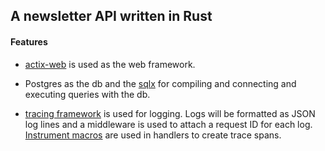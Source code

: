 ## A newsletter API written in Rust

#### Features

- [actix-web](https://docs.rs/actix-web/4.3.1/actix_web/) is used as the web framework.

- Postgres as the db and the [sqlx](https://crates.io/crates/sqlx) for compiling and connecting and executing queries with the db.

- [tracing framework](https://docs.rs/tracing/latest/tracing/index.html) is used for logging. Logs will be formatted as JSON log lines and a middleware is used to attach a request ID for each log. [Instrument macros](https://docs.rs/tracing/latest/tracing/attr.instrument.html) are used in handlers to create trace spans.
